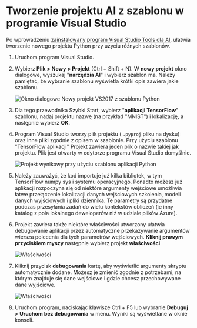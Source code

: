 # <a name="create-an-ai-project-from-a-template-in-visual-studio"></a>Tworzenie projektu AI z szablonu w programie Visual Studio

Po wprowadzeniu [zainstalowany program Visual Studio Tools dla AI](installation.md), ułatwia tworzenie nowego projektu Python przy użyciu różnych szablonów.

1. Uruchom program Visual Studio.

1. Wybierz **Plik > Nowy > Projekt** (Ctrl + Shift + N). W **nowy projekt** okno dialogowe, wyszukaj "**narzędzia AI**" i wybierz szablon ma. Należy pamiętać, że wybranie szablonu wyświetla krótki opis zawiera jakie szablonu. 

    ![Okno dialogowe Nowy projekt VS2017 z szablonu Python](media\create-project\new-ai-project.png)

1. Dla tego przewodnika Szybki Start, wybierz "**aplikacji TensorFlow**" szablonu, nadaj projektu nazwę (na przykład "MNIST") i lokalizację, a następnie wybierz **OK**. 

1. Program Visual Studio tworzy plik projektu ( `.pyproj` pliku na dysku) oraz inne pliki zgodnie z opisem w szablonie. Przy użyciu szablonu "TensorFlow aplikacji" Projekt zawiera jeden plik o nazwie takiej jak projektu. Plik jest otwarty w edytorze programu Visual Studio domyślnie.

    ![Projekt wynikowy przy użyciu szablonu aplikacji Python](media\create-project\new-tensorflowapp.png)

1. Należy zauważyć, że kod importuje już kilka bibliotek, w tym TensorFlow numpy sys i systemu operacyjnego. Ponadto możesz już aplikacji rozpoczyna się od niektóre argumenty wejściowe umożliwia łatwe przełączenie lokalizacji danych wejściowych szkolenia, modeli danych wyjściowych i pliki dziennika. Te parametry są przydatne podczas przesyłania zadań do wielu kontekstów obliczeń (ie inny katalog z pola lokalnego deweloperów niż w udziale plików Azure). 

1. Projekt zawiera także niektóre właściwości utworzony ułatwia debugowanie aplikacji przez automatyczne przekazywanie argumentów wiersza polecenia dla tych parametrów wejściowych. **Kliknij prawym przyciskiem myszy** następnie wybierz projekt **właściwości** 

    ![Właściwości](media\create-project\project-properties.png)

1. Kliknij przycisk **debugowania** kartę, aby wyświetlić argumenty skryptu automatycznie dodane. Możesz je zmienić zgodnie z potrzebami, na którym znajduje się dane wejściowe i gdzie chcesz przechowywane dane wyjściowe.

    ![Właściwości](media\create-project\/project-properties_1.png)

1. Uruchom program, naciskając klawisze Ctrl + F5 lub wybranie **Debuguj > Uruchom bez debugowania** w menu. Wyniki są wyświetlane w oknie konsoli.